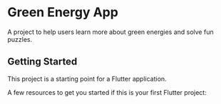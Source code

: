 # Green Energy App

A project to help users learn more about green energies and solve fun puzzles.

## Getting Started

This project is a starting point for a Flutter application.

A few resources to get you started if this is your first Flutter project: